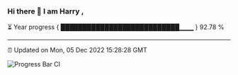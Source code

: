 ### Hi there 👋 I am Harry , 

⏳ Year progress { ███████████████████████████▁▁▁ } 92.78 %

---

⏰ Updated on Mon, 05 Dec 2022 15:28:28 GMT

![Progress Bar CI](https://github.com/duykhang68/duykhang68/workflows/Progress%20Bar%20CI/badge.svg)

